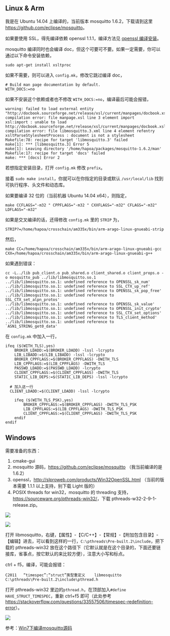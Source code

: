 ## Linux & Arm

我是在 Ubuntu 14.04 上编译的，当前版本 mosquitto 1.6.2，下载请到这里 <https://github.com/eclipse/mosquitto>。

如果要使用 SSL，得先编译依赖 openssl 1.1.1，编译方法见 [openssl 编译安装](https://github.com/Hapoa/personal-notes/blob/master/openssl/openssl%20%E7%BC%96%E8%AF%91%E5%AE%89%E8%A3%85.md)。

mosquitto 编译同时也会编译 doc，但这个可要可不要。如果一定需要，你可以通过以下命令安装依赖，

```shell
sudo apt-get install xsltproc
```

如果不需要，则可以进入 `config.mk`，修改它跳过编译 doc，

```
# Build man page documentation by default.
WITH_DOCS:=no
```

如果不安装这个依赖或者也不修改 `WITH_DOCS:=no`，编译最后可能会报错，

```
warning: failed to load external entity "http://docbook.sourceforge.net/release/xsl/current/manpages/docbook.xsl"
compilation error: file manpage.xsl line 3 element import
xsl:import : unable to load http://docbook.sourceforge.net/release/xsl/current/manpages/docbook.xsl
compilation error: file libmosquitto.3.xml line 4 element refentry
xsltParseStylesheetProcess : document is not a stylesheet
Makefile:78: recipe for target 'libmosquitto.3' failed
make[1]: *** [libmosquitto.3] Error 5
make[1]: Leaving directory '/home/hapoa/packages/mosquitto-1.6.2/man'
Makefile:17: recipe for target 'docs' failed
make: *** [docs] Error 2
```

若想指定安装目录，打开 `config.mk` 修改 `prefix`。

接着 `sudo make install`，你就可以在你指定的目录或默认 `/usr/local/lib` 找到可执行程序、头文件和动态库。

如果要编译 32 位的（当前机器 Ubuntu 14.04 x64），则指定，

```
make CCFLAGS="-m32 " CPPFLAGS="-m32 " CXXFLAGS="-m32" CFLAGS="-m32" LDFLAGS="-m32"
```

如果是交叉编译的话，还得修改 `config.mk` 里的 `STRIP` 为，

```
STRIP?=/home/hapoa/crosschain/am335x/bin/arm-arago-linux-gnueabi-strip
```

然后，

```
make CC=/home/hapoa/crosschain/am335x/bin/arm-arago-linux-gnueabi-gcc CXX=/home/hapoa/crosschain/am335x/bin/arm-arago-linux-gnueabi-g++
```

如果遇到错误：

```shell
cc -L../lib pub_client.o pub_shared.o client_shared.o client_props.o -o mosquitto_pub ../lib/libmosquitto.so.1
../lib/libmosquitto.so.1: undefined reference to OPENSSL_sk_num' ../lib/libmosquitto.so.1: undefined reference to SSL_CTX_up_ref'
../lib/libmosquitto.so.1: undefined reference to OPENSSL_sk_pop_free' ../lib/libmosquitto.so.1: undefined reference to SSL_CTX_set_alpn_protos'
../lib/libmosquitto.so.1: undefined reference to OPENSSL_sk_value' ../lib/libmosquitto.so.1: undefined reference to OPENSSL_init_crypto'
../lib/libmosquitto.so.1: undefined reference to SSL_CTX_set_options' ../lib/libmosquitto.so.1: undefined reference to TLS_client_method'
../lib/libmosquitto.so.1: undefined reference to `ASN1_STRING_get0_data'
```

在 `config.mk` 中加入一行，

```
ifeq ($(WITH_TLS),yes)
	BROKER_LDADD:=$(BROKER_LDADD) -lssl -lcrypto
	LIB_LIBADD:=$(LIB_LIBADD) -lssl -lcrypto
	BROKER_CPPFLAGS:=$(BROKER_CPPFLAGS) -DWITH_TLS
	LIB_CPPFLAGS:=$(LIB_CPPFLAGS) -DWITH_TLS
	PASSWD_LDADD:=$(PASSWD_LDADD) -lcrypto
	CLIENT_CPPFLAGS:=$(CLIENT_CPPFLAGS) -DWITH_TLS
	STATIC_LIB_DEPS:=$(STATIC_LIB_DEPS) -lssl -lcrypto
  
  # 加入这一行
  CLIENT_LDADD:=$(CLIENT_LDADD) -lssl -lcrypto

	ifeq ($(WITH_TLS_PSK),yes)
		BROKER_CPPFLAGS:=$(BROKER_CPPFLAGS) -DWITH_TLS_PSK
		LIB_CPPFLAGS:=$(LIB_CPPFLAGS) -DWITH_TLS_PSK
		CLIENT_CPPFLAGS:=$(CLIENT_CPPFLAGS) -DWITH_TLS_PSK
	endif
endif
```

## Windows

需要准备的东西：

1. cmake-gui
2. mosquitto 源码，https://github.com/eclipse/mosquitto （我当前编译的是 1.6.2）
3. openssl，http://slproweb.com/products/Win32OpenSSL.html （当前的版本需要 1.1.1 以上支持，别下载 Light 版的）
4. POSIX threads for win32，mosquitto 的 threading 支持，<https://sourceware.org/pthreads-win32/>，下载 pthreads-w32-2-9-1-release.zip。

![](https://raw.githubusercontent.com/Hapoa/personal-notes/master/_image/008.png)

![](https://raw.githubusercontent.com/Hapoa/personal-notes/master/_image/006.png)

打开 libmosquitto，右键，【属性】-【C/C++】-【常规】-【附加包含目录】-【编辑】进去，可以看到这样的一行，`C:\pthreads\Pre-built.2\include`，把下载的 pthreads-win32 放在这个路径下（它默认就是在这个目录的，下面还要链接库，省事点，按它默认的来比较方便），注意大小写和标点。

ctrl + f5，编译，可能会报错：

```
C2011	“timespec”:“struct”类型重定义	libmosquitto	C:\pthreads\Pre-built.2\include\pthread.h
```

打开 pthreads-win32 里边的`pthread.h`，在顶部加入`#define HAVE_STRUCT_TIMESPEC`，重新 ctrl+f5 即可（此处参考 <https://stackoverflow.com/questions/33557506/timespec-redefinition-error>）。

![](https://raw.githubusercontent.com/Hapoa/personal-notes/master/_image/007.png)

参考：[Win7下编译mosquitto源码](https://blog.csdn.net/Netown_Ethereal/article/details/41981103)
